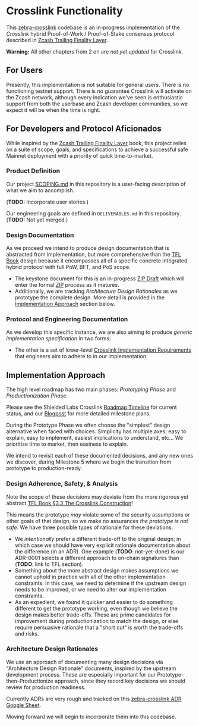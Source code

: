# Crosslink Functionality

This [zebra-crosslink](https://github.com/ShieldedLabs/zebra-crosslink) codebase is an in-progress implementation of the *Crosslink* hybrid Proof-of-Work / Proof-of-Stake consensus protocol described in [Zcash Trailing Finality Layer](https://electric-coin-company.github.io/tfl-book/).

**Warning:** All other chapters from 2 on are *not yet updated* for Crosslink.

## For Users

Presently, this implementation is not suitable for general users. There is no functioning testnet support. There is no guarantee Crosslink will activate on the Zcash network, although every indication we've seen is enthusiastic support from both the userbase and Zcash developer communities, so we expect it will be when the time is right.

## For Developers and Protocol Aficionados

While inspired by the [Zcash Trailing Finality Layer](https://electric-coin-company.github.io/tfl-book/) book, this project relies on a suite of scope, goals, and specifications to achieve a successful safe Mainnet deployment with a priority of quick time-to-market.

### Product Definition

Our project [SCOPING.md](crosslink/SCOPING.md) in this repository is a user-facing description of what we aim to accomplish.

(**TODO:** Incorporate user stories.)

Our engineering goals are defined in `DELIVERABLES.md` in this repository. (**TODO:** Not yet merged.)

### Design Documentation

As we proceed we intend to produce design documentation that is abstracted from implementation, but more comprehensive than the [TFL Book](https://electric-coin-company.github.io/tfl-book/) design because it encompasses all of a specific concrete integrated hybrid protocol with full PoW, BFT, and PoS scope.

- The keystone document for this is an in-progress [ZIP Draft](https://docs.google.com/document/d/1wSLLReAEe4cM60VMKj0-ze_EHS12DqVoI0QVW8H3X9E/edit?tab=t.0#heading=h.f0ehy0pxr01t) which will enter the formal [ZIP](https://zips.z.cash) process as it matures.
- Additionally, we are tracking _Architecture Design Rationales_ as we prototype the complete design. More detail is provided in the [Implementation Approach](#implementation-approach) section below.

### Protocol and Engineering Documentation

As we develop this specific instance, we are also aiming to produce _generic implementation specification_ in two forms:

- The other is a set of lower-level [Crosslink Implementation Requirements](https://docs.google.com/document/d/1YXalTGoezGH8GS1dknO8aK6eBFRq_Pq8LvDeho1KVZ8/edit?tab=t.0#heading=h.2sfs3jgpkfgx)  that engineers aim to adhere to in our implementation.

## Implementation Approach

The high level roadmap has two main phases: _Prototyping Phase_ and _Productionization Phase_.

Please see the Shielded Labs Crosslink [Roadmap Timeline](https://shieldedlabs.net/roadmap/) for current status, and our [Blogpost](https://shieldedlabs.net/crosslink-roadmap-q1-2025/) for more detailed milestone plans.

During the Prototype Phase we often choose the "simplest" design alternative when faced with choices. Simplicity has multiple axes: easy to explain, easy to implement, easiest implications to understand, etc... We prioritize time to market, then easiness to explain.

We intend to revisit each of these documented decisions, and any new ones we discover, during Milestone 5 where we begin the transition from prototype to production-ready.

### Design Adherence, Safety, & Analysis

Note the scope of these decisions may deviate from the more rigorous yet abstract [TFL Book §3.3 The Crosslink Construction](https://electric-coin-company.github.io/tfl-book/design/crosslink.html)!

This means the prototype _may_ violate some of the security assumptions or other goals of that design, so we make no assurances _the prototype is not safe_. We have three possible types of rationale for these deviations:

- We _intentionally_ prefer a different trade-off to the original design; in which case we should have very explicit rationale documentation about the difference (in an ADR). One example (**TODO**: not-yet-done) is our ADR-0001 selects a different approach to on-chain signatures than (**TODO**: link to TFL section).
- Something about the more abstract design makes assumptions we cannot uphold in practice with all of the other implementation constraints. In this case, we need to determine if the upstream design needs to be improved, or we need to alter our implementation constraints.
- As an expedient, we found it quicker and easier to do something different to get the prototype working, even though we believe the design makes better trade-offs. These are prime candidates for improvement during productionization to match the design, or else require persuasive rationale that a "short cut" is worth the trade-offs and risks.

### Architecture Design Rationales

We use an approach of documenting many design decisions via "Architecture Design Rationale" documents, inspired by the upstream development process. These are especially important for our Prototype-then-Productionize approach, since they record key decisions we should review for production readiness.

Currently ADRs are very rough and tracked on this [zebra-crosslink ADR Google Sheet](https://docs.google.com/spreadsheets/d/1X6dMxrkbWshhy8JwR7WkNC7JuN1J5YKNFzTcR-BolRo/edit?gid=0#gid=0).

Moving forward we will begin to incorporate them into this codebase.
